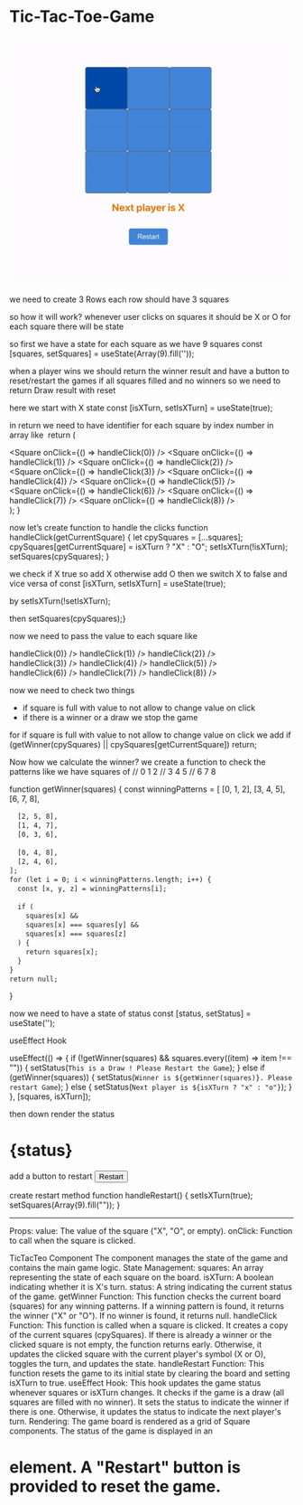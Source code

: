 # Tic-Tac-Toe-Game

![Tic-Tac-Toe-Game-Project](Tic-Tac-Toe.gif)


we need to create 3 Rows
each row should have 3 squares 

so how it will work?
whenever user clicks on squares it should be X or O
for each square there will be state

so first we have a state for each square as we have 9 squares
const [squares, setSquares] = useState(Array(9).fill(''));

when a player wins we should return the winner result and have a button to reset/restart the games 
if all squares filled and no winners so we need to return Draw result with reset 

here we start with X state
const [isXTurn, setIsXTurn] = useState(true);

in return we need to have identifier for each square by index number in array like 
return (
    <div className="tic-tac-toe-container">
      <div className="row">
        <Square onClick={() => handleClick(0)} />
        <Square onClick={() => handleClick(1)} />
        <Square onClick={() => handleClick(2)} />
      </div>
      <div className="row">
        <Square onClick={() => handleClick(3)} />
        <Square onClick={() => handleClick(4)} />
        <Square onClick={() => handleClick(5)} />
      </div>
      <div className="row">
        <Square onClick={() => handleClick(6)} />
        <Square onClick={() => handleClick(7)} />
        <Square onClick={() => handleClick(8)} />
      </div>
    </div>
  );
}

now let’s create function to handle the clicks
 function handleClick(getCurrentSquare) {
    let cpySquares = [...squares];
    cpySquares[getCurrentSquare] = isXTurn ? "X" : "O";
    setIsXTurn(!isXTurn);
    setSquares(cpySquares);  }

we check if X true so add X otherwise add O
then we switch X to false and vice versa of 
  const [isXTurn, setIsXTurn] = useState(true);

by 
  setIsXTurn(!setIsXTurn);

then   setSquares(cpySquares);}

now we need to pass the value to each square like 
 <div className="row">
        <Square value={squares[0]} onClick={() => handleClick(0)} />
        <Square value={squares[1]} onClick={() => handleClick(1)} />
        <Square value={squares[2]} onClick={() => handleClick(2)} />
      </div>
      <div className="row">
        <Square value={squares[3]} onClick={() => handleClick(3)} />
        <Square value={squares[4]} onClick={() => handleClick(4)} />
        <Square value={squares[5]} onClick={() => handleClick(5)} />
      </div>
      <div className="row">
        <Square value={squares[6]} onClick={() => handleClick(6)} />
        <Square value={squares[7]} onClick={() => handleClick(7)} />
        <Square value={squares[8]} onClick={() => handleClick(8)} />
      </div>

now we need to check two things 
- if square is full with value to not allow to change value on click
- if there is a winner or a draw we stop the game

for if square is full with value to not allow to change value on click
we add
if (getWinner(cpySquares) || cpySquares[getCurrentSquare]) return;

Now how we calculate the winner?
we create a function to check the patterns like we have squares of
// 0 1 2
// 3 4 5
// 6 7 8

  function getWinner(squares) {
    const winningPatterns = [
      [0, 1, 2],
      [3, 4, 5],
      [6, 7, 8],

      [2, 5, 8],
      [1, 4, 7],
      [0, 3, 6],

      [0, 4, 8],
      [2, 4, 6],
    ];
    for (let i = 0; i < winningPatterns.length; i++) {
      const [x, y, z] = winningPatterns[i];

      if (
        squares[x] &&
        squares[x] === squares[y] &&
        squares[x] === squares[z]
      ) {
        return squares[x];
      }
    }
    return null;
  }


now we need to have a state of status 
 const [status, setStatus] = useState('');

useEffect Hook

  useEffect(() => {
    if (!getWinner(squares) && squares.every((item) => item !== "")) {
      setStatus(`This is a Draw ! Please Restart the Game`);
    } else if (getWinner(squares)) {
      setStatus(`Winner is ${getWinner(squares)}. Please restart Game`);
    } else {
      setStatus(`Next player is ${isXTurn ? "x" : "o"}`);
    }
  }, [squares, isXTurn]);

then down render the status
  <h1>{status}</h1>

add a button to restart
 <button onClick={handleRestart}>Restart</button>

create restart method
  function handleRestart() {
    setIsXTurn(true);
    setSquares(Array(9).fill(""));
  }

------------
Props:
value: The value of the square ("X", "O", or empty).
onClick: Function to call when the square is clicked.

TicTacTeo Component
The component manages the state of the game and contains the main game logic.
State Management:
squares: An array representing the state of each square on the board.
isXTurn: A boolean indicating whether it is X's turn.
status: A string indicating the current status of the game.
getWinner Function:
This function checks the current board (squares) for any winning patterns.
If a winning pattern is found, it returns the winner ("X" or "O").
If no winner is found, it returns null.
handleClick Function:
This function is called when a square is clicked.
It creates a copy of the current squares (cpySquares).
If there is already a winner or the clicked square is not empty, the function returns early.
Otherwise, it updates the clicked square with the current player's symbol (X or O), toggles the turn, and updates the state.
handleRestart Function:
This function resets the game to its initial state by clearing the board and setting isXTurn to true.
useEffect Hook:
This hook updates the game status whenever squares or isXTurn changes.
It checks if the game is a draw (all squares are filled with no winner).
It sets the status to indicate the winner if there is one.
Otherwise, it updates the status to indicate the next player's turn.
Rendering:
The game board is rendered as a grid of Square components.
The status of the game is displayed in an <h1> element.
A "Restart" button is provided to reset the game.
